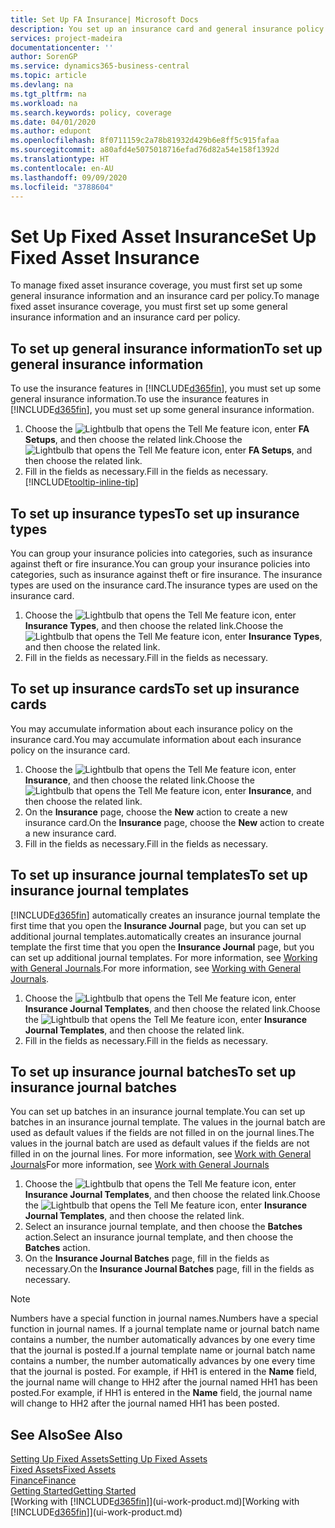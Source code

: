 ```yaml
---
title: Set Up FA Insurance| Microsoft Docs
description: You set up an insurance card and general insurance policy information to manage fixed asset insurance coverage.
services: project-madeira
documentationcenter: ''
author: SorenGP
ms.service: dynamics365-business-central
ms.topic: article
ms.devlang: na
ms.tgt_pltfrm: na
ms.workload: na
ms.search.keywords: policy, coverage
ms.date: 04/01/2020
ms.author: edupont
ms.openlocfilehash: 8f0711159c2a78b81932d429b6e8ff5c915fafaa
ms.sourcegitcommit: a80afd4e5075018716efad76d82a54e158f1392d
ms.translationtype: HT
ms.contentlocale: en-AU
ms.lasthandoff: 09/09/2020
ms.locfileid: "3788604"
---
```

# <a name="set-up-fixed-asset-insurance"></a><span data-ttu-id="9f038-103">Set Up Fixed Asset Insurance</span><span class="sxs-lookup"><span data-stu-id="9f038-103">Set Up Fixed Asset Insurance</span></span>
<span data-ttu-id="9f038-104">To manage fixed asset insurance coverage, you must first set up some general insurance information and an insurance card per policy.</span><span class="sxs-lookup"><span data-stu-id="9f038-104">To manage fixed asset insurance coverage, you must first set up some general insurance information and an insurance card per policy.</span></span>

## <a name="to-set-up-general-insurance-information"></a><span data-ttu-id="9f038-105">To set up general insurance information</span><span class="sxs-lookup"><span data-stu-id="9f038-105">To set up general insurance information</span></span>
<span data-ttu-id="9f038-106">To use the insurance features in [!INCLUDE[d365fin](includes/d365fin_md.md)], you must set up some general insurance information.</span><span class="sxs-lookup"><span data-stu-id="9f038-106">To use the insurance features in [!INCLUDE[d365fin](includes/d365fin_md.md)], you must set up some general insurance information.</span></span>  

1. <span data-ttu-id="9f038-107">Choose the ![Lightbulb that opens the Tell Me feature](media/ui-search/search_small.png "Tell me what you want to do") icon, enter **FA Setups**, and then choose the related link.</span><span class="sxs-lookup"><span data-stu-id="9f038-107">Choose the ![Lightbulb that opens the Tell Me feature](media/ui-search/search_small.png "Tell me what you want to do") icon, enter **FA Setups**, and then choose the related link.</span></span>  
2. <span data-ttu-id="9f038-108">Fill in the fields as necessary.</span><span class="sxs-lookup"><span data-stu-id="9f038-108">Fill in the fields as necessary.</span></span> [!INCLUDE[tooltip-inline-tip](includes/tooltip-inline-tip_md.md)]  

## <a name="to-set-up-insurance-types"></a><span data-ttu-id="9f038-109">To set up insurance types</span><span class="sxs-lookup"><span data-stu-id="9f038-109">To set up insurance types</span></span>
<span data-ttu-id="9f038-110">You can group your insurance policies into categories, such as insurance against theft or fire insurance.</span><span class="sxs-lookup"><span data-stu-id="9f038-110">You can group your insurance policies into categories, such as insurance against theft or fire insurance.</span></span> <span data-ttu-id="9f038-111">The insurance types are used on the insurance card.</span><span class="sxs-lookup"><span data-stu-id="9f038-111">The insurance types are used on the insurance card.</span></span>

1. <span data-ttu-id="9f038-112">Choose the ![Lightbulb that opens the Tell Me feature](media/ui-search/search_small.png "Tell me what you want to do") icon, enter **Insurance Types**, and then choose the related link.</span><span class="sxs-lookup"><span data-stu-id="9f038-112">Choose the ![Lightbulb that opens the Tell Me feature](media/ui-search/search_small.png "Tell me what you want to do") icon, enter **Insurance Types**, and then choose the related link.</span></span>  
2. <span data-ttu-id="9f038-113">Fill in the fields as necessary.</span><span class="sxs-lookup"><span data-stu-id="9f038-113">Fill in the fields as necessary.</span></span>

## <a name="to-set-up-insurance-cards"></a><span data-ttu-id="9f038-114">To set up insurance cards</span><span class="sxs-lookup"><span data-stu-id="9f038-114">To set up insurance cards</span></span>
<span data-ttu-id="9f038-115">You may accumulate information about each insurance policy on the insurance card.</span><span class="sxs-lookup"><span data-stu-id="9f038-115">You may accumulate information about each insurance policy on the insurance card.</span></span>  

1. <span data-ttu-id="9f038-116">Choose the ![Lightbulb that opens the Tell Me feature](media/ui-search/search_small.png "Tell me what you want to do") icon, enter **Insurance**, and then choose the related link.</span><span class="sxs-lookup"><span data-stu-id="9f038-116">Choose the ![Lightbulb that opens the Tell Me feature](media/ui-search/search_small.png "Tell me what you want to do") icon, enter **Insurance**, and then choose the related link.</span></span>  
2. <span data-ttu-id="9f038-117">On the **Insurance** page, choose the **New** action to create a  new insurance card.</span><span class="sxs-lookup"><span data-stu-id="9f038-117">On the **Insurance** page, choose the **New** action to create a  new insurance card.</span></span>  
3. <span data-ttu-id="9f038-118">Fill in the fields as necessary.</span><span class="sxs-lookup"><span data-stu-id="9f038-118">Fill in the fields as necessary.</span></span>

## <a name="to-set-up-insurance-journal-templates"></a><span data-ttu-id="9f038-119">To set up insurance journal templates</span><span class="sxs-lookup"><span data-stu-id="9f038-119">To set up insurance journal templates</span></span>
[!INCLUDE[d365fin](includes/d365fin_md.md)] <span data-ttu-id="9f038-120">automatically creates an insurance journal template the first time that you open the **Insurance Journal** page, but you can set up additional journal templates.</span><span class="sxs-lookup"><span data-stu-id="9f038-120">automatically creates an insurance journal template the first time that you open the **Insurance Journal** page, but you can set up additional journal templates.</span></span> <span data-ttu-id="9f038-121">For more information, see [Working with General Journals](ui-work-general-journals.md).</span><span class="sxs-lookup"><span data-stu-id="9f038-121">For more information, see [Working with General Journals](ui-work-general-journals.md).</span></span>  

1. <span data-ttu-id="9f038-122">Choose the ![Lightbulb that opens the Tell Me feature](media/ui-search/search_small.png "Tell me what you want to do") icon, enter **Insurance Journal Templates**, and then choose the related link.</span><span class="sxs-lookup"><span data-stu-id="9f038-122">Choose the ![Lightbulb that opens the Tell Me feature](media/ui-search/search_small.png "Tell me what you want to do") icon, enter **Insurance Journal Templates**, and then choose the related link.</span></span>  
2. <span data-ttu-id="9f038-123">Fill in the fields as necessary.</span><span class="sxs-lookup"><span data-stu-id="9f038-123">Fill in the fields as necessary.</span></span>

## <a name="to-set-up-insurance-journal-batches"></a><span data-ttu-id="9f038-124">To set up insurance journal batches</span><span class="sxs-lookup"><span data-stu-id="9f038-124">To set up insurance journal batches</span></span>
<span data-ttu-id="9f038-125">You can set up batches in an insurance journal template.</span><span class="sxs-lookup"><span data-stu-id="9f038-125">You can set up batches in an insurance journal template.</span></span> <span data-ttu-id="9f038-126">The values in the journal batch are used as default values if the fields are not filled in on the journal lines.</span><span class="sxs-lookup"><span data-stu-id="9f038-126">The values in the journal batch are used as default values if the fields are not filled in on the journal lines.</span></span> <span data-ttu-id="9f038-127">For more information, see [Work with General Journals](ui-work-general-journals.md)</span><span class="sxs-lookup"><span data-stu-id="9f038-127">For more information, see [Work with General Journals](ui-work-general-journals.md)</span></span>  

1. <span data-ttu-id="9f038-128">Choose the ![Lightbulb that opens the Tell Me feature](media/ui-search/search_small.png "Tell me what you want to do") icon, enter **Insurance Journal Templates**, and then choose the related link.</span><span class="sxs-lookup"><span data-stu-id="9f038-128">Choose the ![Lightbulb that opens the Tell Me feature](media/ui-search/search_small.png "Tell me what you want to do") icon, enter **Insurance Journal Templates**, and then choose the related link.</span></span>  
2. <span data-ttu-id="9f038-129">Select an insurance journal template, and then choose the **Batches** action.</span><span class="sxs-lookup"><span data-stu-id="9f038-129">Select an insurance journal template, and then choose the **Batches** action.</span></span>
3. <span data-ttu-id="9f038-130">On the **Insurance Journal Batches** page, fill in the fields as necessary.</span><span class="sxs-lookup"><span data-stu-id="9f038-130">On the **Insurance Journal Batches** page, fill in the fields as necessary.</span></span>

> [!NOTE]  
>   <span data-ttu-id="9f038-131">Numbers have a special function in journal names.</span><span class="sxs-lookup"><span data-stu-id="9f038-131">Numbers have a special function in journal names.</span></span> <span data-ttu-id="9f038-132">If a journal template name or journal batch name contains a number, the number automatically advances by one every time that the journal is posted.</span><span class="sxs-lookup"><span data-stu-id="9f038-132">If a journal template name or journal batch name contains a number, the number automatically advances by one every time that the journal is posted.</span></span> <span data-ttu-id="9f038-133">For example, if HH1 is entered in the **Name** field, the journal name will change to HH2 after the journal named HH1 has been posted.</span><span class="sxs-lookup"><span data-stu-id="9f038-133">For example, if HH1 is entered in the **Name** field, the journal name will change to HH2 after the journal named HH1 has been posted.</span></span>

## <a name="see-also"></a><span data-ttu-id="9f038-134">See Also</span><span class="sxs-lookup"><span data-stu-id="9f038-134">See Also</span></span>
[<span data-ttu-id="9f038-135">Setting Up Fixed Assets</span><span class="sxs-lookup"><span data-stu-id="9f038-135">Setting Up Fixed Assets</span></span>](fa-setup.md)  
[<span data-ttu-id="9f038-136">Fixed Assets</span><span class="sxs-lookup"><span data-stu-id="9f038-136">Fixed Assets</span></span>](fa-manage.md)  
[<span data-ttu-id="9f038-137">Finance</span><span class="sxs-lookup"><span data-stu-id="9f038-137">Finance</span></span>](finance.md)  
[<span data-ttu-id="9f038-138">Getting Started</span><span class="sxs-lookup"><span data-stu-id="9f038-138">Getting Started</span></span>](product-get-started.md)  
<span data-ttu-id="9f038-139">[Working with [!INCLUDE[d365fin](includes/d365fin_md.md)]](ui-work-product.md)</span><span class="sxs-lookup"><span data-stu-id="9f038-139">[Working with [!INCLUDE[d365fin](includes/d365fin_md.md)]](ui-work-product.md)</span></span>
